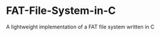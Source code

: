 FAT-File-System-in-C
====================

A lightweight implementation of a FAT file system written in C
